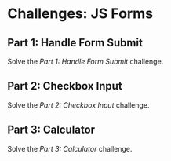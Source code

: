 # Challenges: JS Forms

## Part 1: Handle Form Submit

Solve the _Part 1: Handle Form Submit_ challenge.

## Part 2: Checkbox Input

Solve the _Part 2: Checkbox Input_ challenge.

## Part 3: Calculator

Solve the _Part 3: Calculator_ challenge.
